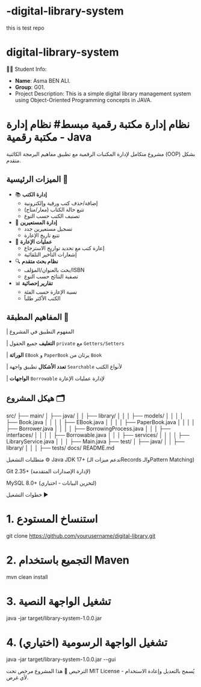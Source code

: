 # -digital-library-system
this is test repo
# digital-library-system
👩‍💻 Student Info:
- **Name**: Asma BEN ALI.
- **Group**: G01.
-  Project Description:
This is a simple digital library management system using Object-Oriented Programming concepts in JAVA.

# نظام إدارة مكتبة رقمية مبسط# نظام إدارة مكتبة رقمية - Java


مشروع متكامل لإدارة المكتبات الرقمية مع تطبيق مفاهيم البرمجة الكائنية (OOP) بشكل متقدم.

## الميزات الرئيسية 🚀

- 📚 **إدارة الكتب**
  - إضافة/حذف كتب ورقية وإلكترونية
  - تتبع حالة الكتاب (معار/متاح)
  - تصنيف الكتب حسب النوع
- 👥 **إدارة المستعيرين**
  - تسجيل مستعيرين جدد
  - تتبع تاريخ الإعارة
- 🔄 **عمليات الإعارة**
  - إعارة كتب مع تحديد تواريخ الاسترجاع
  - إشعارات التأخير التلقائية
- 🔍 **نظام بحث متقدم**
  - بحث بالعنوان/المؤلف/ISBN
  - تصفية النتائج حسب النوع
- 📊 **تقارير إحصائية**
  - نسبة الإعارة حسب الفئة
  - الكتب الأكثر طلباً

## المفاهيم المطبقة 🧠

| المفهوم            التطبيق في المشروع 

| **التغليف**         جميع الحقول `private` مع `Getters/Setters`

| **الوراثة**        `EBook` و `PaperBook` يرثان من `Book`  

| **تعدد الأشكال**     تطبيق واجهة `Searchable` لأنواع الكتب 

| **الواجهات**      `Borrowable` لإدارة عمليات الإعارة    

## هيكل المشروع 🗂️


src/
├── main/
│   ├── java/
│   │   ├── library/
│   │   │   ├── models/
│   │   │   │   ├── Book.java
│   │   │   │   ├── EBook.java
│   │   │   │   ├── PaperBook.java
│   │   │   │   ├── Borrower.java
│   │   │   │   ├── BorrowingProcess.java
│   │   │   ├── interfaces/
│   │   │   │   ├── Borrowable.java
│   │   │   ├── services/
│   │   │   │   ├── LibraryService.java
│   │   │   ├── Main.java
├── test/
│   ├── java/
│   │   ├── library/
│   │   │   ├── tests/
docs/
README.md

متطلبات التشغيل ⚙️
Java JDK 17+ (تدعم ميزات الـRecords والـPattern Matching)

Git 2.35+ (لإدارة الإصدارات المتقدمة)

MySQL 8.0+ (لتخزين البيانات - اختياري)


خطوات التشغيل ▶️  
# 1. استنساخ المستودع
git clone https://github.com/yourusername/digital-library.git

# 2. التجميع باستخدام Maven
mvn clean install

# 3. تشغيل الواجهة النصية
java -jar target/library-system-1.0.0.jar

# 4. (اختياري) تشغيل الواجهة الرسومية
java -jar target/library-system-1.0.0.jar --gui 

الترخيص 📜
هذا المشروع مرخص تحت MIT License - يُسمح بالتعديل وإعادة الاستخدام لأي غرض.







